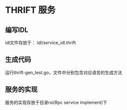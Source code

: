 # THRIFT 服务

## 编写IDL
   idl文件存放于： idl/service_idl.thrift
   
## 生成代码
   运行thrift-gen_test.go，文件中分别包含对应语言的生成方法
   
## 服务的实现
   服务的实现存放于目录rsi(Rpc service implement)下